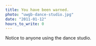 ```yaml
---
title: You have been warned.
photo: "uwgb-dance-studio.jpg"
date: "2011-01-12"
hours_to_write: 0
---
```


Notice to anyone using the dance studio.
